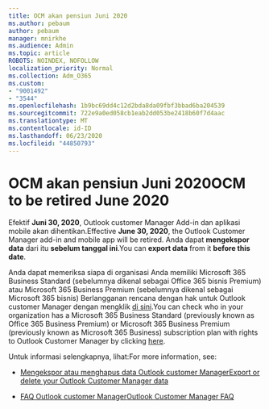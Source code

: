 ```yaml
---
title: OCM akan pensiun Juni 2020
ms.author: pebaum
author: pebaum
manager: mnirkhe
ms.audience: Admin
ms.topic: article
ROBOTS: NOINDEX, NOFOLLOW
localization_priority: Normal
ms.collection: Adm_O365
ms.custom:
- "9001492"
- "3544"
ms.openlocfilehash: 1b9bc69dd4c12d2bda8da09fbf3bbad6ba204539
ms.sourcegitcommit: 722e9a0ed058cb1eab2dd053be2418b60f7d4aac
ms.translationtype: MT
ms.contentlocale: id-ID
ms.lasthandoff: 06/23/2020
ms.locfileid: "44850793"
---
```

# <a name="ocm-to-be-retired-june-2020"></a><span data-ttu-id="a55f7-102">OCM akan pensiun Juni 2020</span><span class="sxs-lookup"><span data-stu-id="a55f7-102">OCM to be retired June 2020</span></span>


<span data-ttu-id="a55f7-103">Efektif **Juni 30, 2020**, Outlook customer Manager Add-in dan aplikasi mobile akan dihentikan.</span><span class="sxs-lookup"><span data-stu-id="a55f7-103">Effective **June 30, 2020**, the Outlook Customer Manager add-in and mobile app will be retired.</span></span> <span data-ttu-id="a55f7-104">Anda dapat **mengekspor data** dari itu **sebelum tanggal ini**.</span><span class="sxs-lookup"><span data-stu-id="a55f7-104">You can  **export data**  from it  **before this date**.</span></span>  

<span data-ttu-id="a55f7-105">Anda dapat memeriksa siapa di organisasi Anda memiliki Microsoft 365 Business Standard (sebelumnya dikenal sebagai Office 365 bisnis Premium) atau Microsoft 365 Business Premium (sebelumnya dikenal sebagai Microsoft 365 bisnis) Berlangganan rencana dengan hak untuk Outlook customer Manager dengan mengklik [di sini](https://admin.microsoft.com/AdminPortal/Home?ref=/users).</span><span class="sxs-lookup"><span data-stu-id="a55f7-105">You can check who in your organization has a Microsoft 365 Business Standard (previously known as Office 365 Business Premium) or Microsoft 365 Business Premium (previously known as Microsoft 365 Business) subscription plan with rights to Outlook Customer Manager by clicking [here](https://admin.microsoft.com/AdminPortal/Home?ref=/users).</span></span>

<span data-ttu-id="a55f7-106">Untuk informasi selengkapnya, lihat:</span><span class="sxs-lookup"><span data-stu-id="a55f7-106">For more information, see:</span></span>

- [<span data-ttu-id="a55f7-107">Mengekspor atau menghapus data Outlook customer Manager</span><span class="sxs-lookup"><span data-stu-id="a55f7-107">Export or delete your Outlook Customer Manager data</span></span>](https://support.office.com/article/1a421cb4-e8de-4b44-bfb8-710b92820439)

- [<span data-ttu-id="a55f7-108">FAQ Outlook customer Manager</span><span class="sxs-lookup"><span data-stu-id="a55f7-108">Outlook Customer Manager FAQ</span></span>](https://support.office.com/article/88e127ca-43a1-4c9d-8d52-6ad3a80f9c32)
